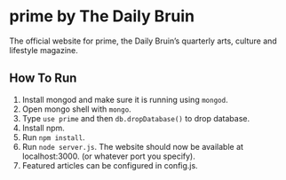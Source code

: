 # prime by The Daily Bruin

The official website for prime, the Daily Bruin’s quarterly arts, culture and lifestyle magazine.

## How To Run

1.  Install mongod and make sure it is running using `mongod`.
2.  Open mongo shell with `mongo`.
3.  Type `use prime` and then `db.dropDatabase()` to drop database.
4.  Install npm.
5.  Run `npm install`.
6.  Run `node server.js`. The website should now be available at localhost:3000. (or whatever port you specify).
7.  Featured articles can be configured in config.js.
